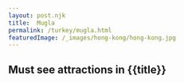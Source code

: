 ```yaml
---
layout: post.njk
title:  Mugla
permalink: /turkey/mugla.html
featuredImage: /_images/hong-kong/hong-kong.jpg
---
```

## Must see attractions in {{title}}